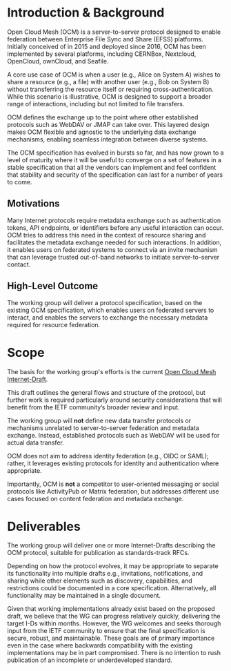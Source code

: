 # Introduction & Background

Open Cloud Mesh (OCM) is a server-to-server protocol designed to enable
federation between Enterprise File Sync and Share (EFSS) platforms.
Initially conceived of in 2015 and deployed since 2016, OCM has been
implemented by several platforms, including CERNBox, Nextcloud,
OpenCloud, ownCloud, and Seafile.

A core use case of OCM is when a user (e.g., Alice on System A) wishes
to share a resource (e.g., a file) with another user (e.g., Bob on System B)
without transferring the resource itself or requiring cross-authentication.
While this scenario is illustrative, OCM is designed to support a broader
range of interactions, including but not limited to file transfers.

OCM defines the exchange up to the point where other established
protocols such as WebDAV or JMAP can take over. This layered design
makes OCM flexible and agnostic to the underlying data exchange
mechanisms, enabling seamless integration between diverse systems.

The OCM specification has evolved in bursts so far, and has now grown
to a level of maturity where it will be useful to converge on a set of
features in a stable specification that all the vendors can implement
and feel confident that stability and security of the specification can
last for a number of years to come.

## Motivations

Many Internet protocols require metadata exchange such as
authentication tokens, API endpoints, or identifiers before any useful
interaction can occur. OCM tries to address this need in the context of
resource sharing and facilitates the metadata exchange needed for such
interactions. In addition, it enables users on federated systems to
connect via an invite mechanism that can leverage trusted out-of-band
networks to initiate server-to-server contact.

## High-Level Outcome

The working group will deliver a protocol specification, based on the
existing OCM specification, which enables users on federated servers
to interact, and enables the servers to exchange the necessary metadata
required for resource federation.

# Scope

The basis for the working group's efforts is the current [Open Cloud
Mesh Internet-Draft](https://datatracker.ietf.org/doc/draft-lopresti-open-cloud-mesh/).

This draft outlines the general flows and structure of the protocol,
but further work is required particularly around security
considerations that will benefit from the IETF community’s broader
review and input.

The working group will **not** define new data transfer protocols or
mechanisms unrelated to server-to-server federation and metadata
exchange. Instead, established protocols such as WebDAV will be used
for actual data transfer.

OCM does not aim to address identity federation (e.g., OIDC or SAML);
rather, it leverages existing protocols for identity and authentication
where appropriate.

Importantly, OCM is **not** a competitor to user-oriented messaging or
social protocols like ActivityPub or Matrix federation, but addresses
different use cases focused on content federation and metadata
exchange.

# Deliverables

The working group will deliver one or more Internet-Drafts describing
the OCM protocol, suitable for publication as standards-track RFCs.

Depending on how the protocol evolves, it may be appropriate to
separate its functionality into multiple drafts e.g., invitations,
notifications, and sharing while other elements such as discovery,
capabilities, and restrictions could be documented in a core
specification. Alternatively, all functionality may be maintained in a
single document.

Given that working implementations already exist based on the proposed
draft, we believe that the WG can progress relatively quickly, delivering the
target I-Ds within months. However, the WG welcomes and seeks thorough input
from the IETF community to ensure that the final specification is secure,
robust, and maintainable. These goals are of primary importance even
in the case where backwards compatibility with the existing implementations
may be in part compromised. There is no intention to rush publication
of an incomplete or underdeveloped standard.
